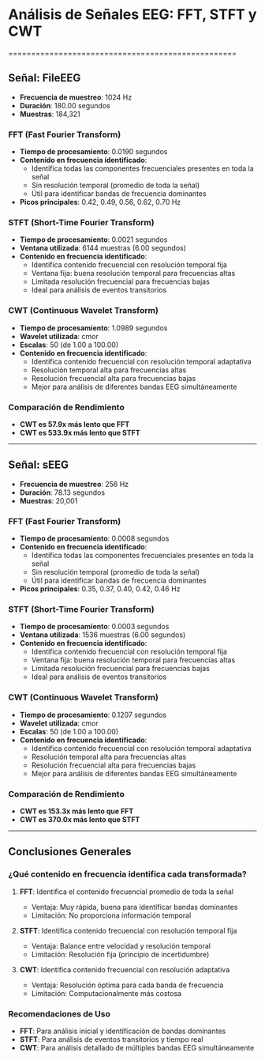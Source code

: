 # Análisis de Señales EEG: FFT, STFT y CWT
==================================================

## Señal: FileEEG
- **Frecuencia de muestreo**: 1024 Hz
- **Duración**: 180.00 segundos
- **Muestras**: 184,321

### FFT (Fast Fourier Transform)
- **Tiempo de procesamiento**: 0.0190 segundos
- **Contenido en frecuencia identificado**:
  - Identifica todas las componentes frecuenciales presentes en toda la señal
  - Sin resolución temporal (promedio de toda la señal)
  - Útil para identificar bandas de frecuencia dominantes
- **Picos principales**: 0.42, 0.49, 0.56, 0.62, 0.70 Hz

### STFT (Short-Time Fourier Transform)
- **Tiempo de procesamiento**: 0.0021 segundos
- **Ventana utilizada**: 6144 muestras (6.00 segundos)
- **Contenido en frecuencia identificado**:
  - Identifica contenido frecuencial con resolución temporal fija
  - Ventana fija: buena resolución temporal para frecuencias altas
  - Limitada resolución frecuencial para frecuencias bajas
  - Ideal para análisis de eventos transitorios

### CWT (Continuous Wavelet Transform)
- **Tiempo de procesamiento**: 1.0989 segundos
- **Wavelet utilizada**: cmor
- **Escalas**: 50 (de 1.00 a 100.00)
- **Contenido en frecuencia identificado**:
  - Identifica contenido frecuencial con resolución temporal adaptativa
  - Resolución temporal alta para frecuencias altas
  - Resolución frecuencial alta para frecuencias bajas
  - Mejor para análisis de diferentes bandas EEG simultáneamente

### Comparación de Rendimiento
- **CWT es 57.9x más lento que FFT**
- **CWT es 533.9x más lento que STFT**

---

## Señal: sEEG
- **Frecuencia de muestreo**: 256 Hz
- **Duración**: 78.13 segundos
- **Muestras**: 20,001

### FFT (Fast Fourier Transform)
- **Tiempo de procesamiento**: 0.0008 segundos
- **Contenido en frecuencia identificado**:
  - Identifica todas las componentes frecuenciales presentes en toda la señal
  - Sin resolución temporal (promedio de toda la señal)
  - Útil para identificar bandas de frecuencia dominantes
- **Picos principales**: 0.35, 0.37, 0.40, 0.42, 0.46 Hz

### STFT (Short-Time Fourier Transform)
- **Tiempo de procesamiento**: 0.0003 segundos
- **Ventana utilizada**: 1536 muestras (6.00 segundos)
- **Contenido en frecuencia identificado**:
  - Identifica contenido frecuencial con resolución temporal fija
  - Ventana fija: buena resolución temporal para frecuencias altas
  - Limitada resolución frecuencial para frecuencias bajas
  - Ideal para análisis de eventos transitorios

### CWT (Continuous Wavelet Transform)
- **Tiempo de procesamiento**: 0.1207 segundos
- **Wavelet utilizada**: cmor
- **Escalas**: 50 (de 1.00 a 100.00)
- **Contenido en frecuencia identificado**:
  - Identifica contenido frecuencial con resolución temporal adaptativa
  - Resolución temporal alta para frecuencias altas
  - Resolución frecuencial alta para frecuencias bajas
  - Mejor para análisis de diferentes bandas EEG simultáneamente

### Comparación de Rendimiento
- **CWT es 153.3x más lento que FFT**
- **CWT es 370.0x más lento que STFT**

---

## Conclusiones Generales

### ¿Qué contenido en frecuencia identifica cada transformada?

1. **FFT**: Identifica el contenido frecuencial promedio de toda la señal
   - Ventaja: Muy rápida, buena para identificar bandas dominantes
   - Limitación: No proporciona información temporal

2. **STFT**: Identifica contenido frecuencial con resolución temporal fija
   - Ventaja: Balance entre velocidad y resolución temporal
   - Limitación: Resolución fija (principio de incertidumbre)

3. **CWT**: Identifica contenido frecuencial con resolución adaptativa
   - Ventaja: Resolución óptima para cada banda de frecuencia
   - Limitación: Computacionalmente más costosa

### Recomendaciones de Uso
- **FFT**: Para análisis inicial y identificación de bandas dominantes
- **STFT**: Para análisis de eventos transitorios y tiempo real
- **CWT**: Para análisis detallado de múltiples bandas EEG simultáneamente